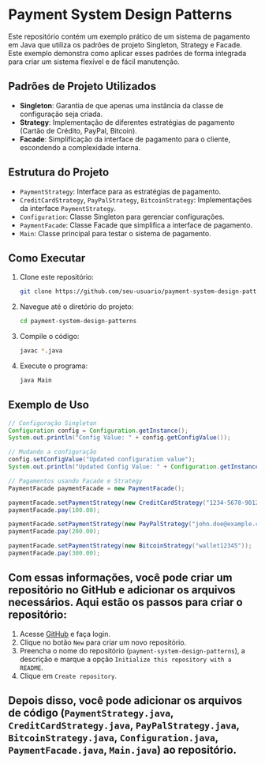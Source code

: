 # Payment System Design Patterns

Este repositório contém um exemplo prático de um sistema de pagamento em Java que utiliza os padrões de projeto Singleton, Strategy e Facade. Este exemplo demonstra como aplicar esses padrões de forma integrada para criar um sistema flexível e de fácil manutenção.

## Padrões de Projeto Utilizados

- **Singleton**: Garantia de que apenas uma instância da classe de configuração seja criada.
- **Strategy**: Implementação de diferentes estratégias de pagamento (Cartão de Crédito, PayPal, Bitcoin).
- **Facade**: Simplificação da interface de pagamento para o cliente, escondendo a complexidade interna.

## Estrutura do Projeto

- `PaymentStrategy`: Interface para as estratégias de pagamento.
- `CreditCardStrategy`, `PayPalStrategy`, `BitcoinStrategy`: Implementações da interface `PaymentStrategy`.
- `Configuration`: Classe Singleton para gerenciar configurações.
- `PaymentFacade`: Classe Facade que simplifica a interface de pagamento.
- `Main`: Classe principal para testar o sistema de pagamento.

## Como Executar

1. Clone este repositório:
    ```bash
    git clone https://github.com/seu-usuario/payment-system-design-patterns.git
    ```
2. Navegue até o diretório do projeto:
    ```bash
    cd payment-system-design-patterns
    ```
3. Compile o código:
    ```bash
    javac *.java
    ```
4. Execute o programa:
    ```bash
    java Main
    ```

## Exemplo de Uso

```java
// Configuração Singleton
Configuration config = Configuration.getInstance();
System.out.println("Config Value: " + config.getConfigValue());

// Mudando a configuração
config.setConfigValue("Updated configuration value");
System.out.println("Updated Config Value: " + Configuration.getInstance().getConfigValue());

// Pagamentos usando Facade e Strategy
PaymentFacade paymentFacade = new PaymentFacade();

paymentFacade.setPaymentStrategy(new CreditCardStrategy("1234-5678-9012-3456", "John Doe"));
paymentFacade.pay(100.00);

paymentFacade.setPaymentStrategy(new PayPalStrategy("john.doe@example.com"));
paymentFacade.pay(200.00);

paymentFacade.setPaymentStrategy(new BitcoinStrategy("wallet12345"));
paymentFacade.pay(300.00);

```

## Com essas informações, você pode criar um repositório no GitHub e adicionar os arquivos necessários. Aqui estão os passos para criar o repositório:

1. Acesse [GitHub](https://github.com/) e faça login.
2. Clique no botão `New` para criar um novo repositório.
3. Preencha o nome do repositório (`payment-system-design-patterns`), a descrição e marque a opção `Initialize this repository with a README`.
4. Clique em `Create repository`.

## Depois disso, você pode adicionar os arquivos de código (`PaymentStrategy.java`, `CreditCardStrategy.java`, `PayPalStrategy.java`, `BitcoinStrategy.java`, `Configuration.java`, `PaymentFacade.java`, `Main.java`) ao repositório.
